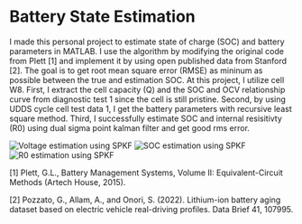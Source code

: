 # Battery State Estimation
I made this personal project to estimate state of charge (SOC) and battery parameters in MATLAB. I use the algorithm by modifying the original code from Plett [1] and implement it by using open published data from Stanford [2]. The goal is to get root mean square error (RMSE) as mininum as possible between the true and estimation SOC. At this project, I utilize cell W8. First, I extract the cell capacity (Q) and the SOC and OCV relationship curve from diagnostic test 1 since the cell is still pristine. Second, by using UDDS cycle cell test data 1, I get the battery parameters with recursive least square method. Third, I successfully estimate SOC and internal resisitivty (R0) using dual sigma point kalman filter and get good rms error.

![Voltage estimation using SPKF](https://github.com/user-attachments/assets/c68a3824-7ac8-456a-96ac-9d67003f98b2)
![SOC estimation using SPKF](https://github.com/user-attachments/assets/4b8978d4-8dd2-4e95-a026-dd92c9980471)
![R0 estimation using SPKF](https://github.com/user-attachments/assets/42fe622f-16c8-47ec-9abd-05369c246cc5)

[1] Plett, G.L., Battery Management Systems, Volume II: Equivalent-Circuit Methods (Artech House, 2015).

[2] Pozzato, G., Allam, A., and Onori, S. (2022). Lithium-ion battery aging dataset based on electric vehicle real-driving profiles. Data Brief 41, 107995.
